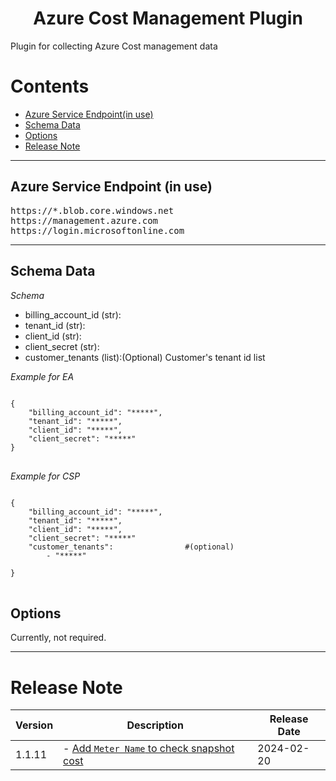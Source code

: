 <h1 align="center">Azure Cost Management Plugin </h1>

Plugin for collecting Azure Cost management data

# Contents

- [Azure Service Endpoint(in use)](#azure-service-endpoint-in-use)
- [Schema Data](#schema-data)
- [Options](#options)
- [Release Note](#release-note)

---

## Azure Service Endpoint (in use)

<pre>
https://*.blob.core.windows.net
https://management.azure.com
https://login.microsoftonline.com
</pre>

----

## Schema Data

*Schema*

- billing_account_id (str):
- tenant_id (str):
- client_id (str):
- client_secret (str):
- customer_tenants (list):(Optional) Customer's tenant id list

*Example for EA*
<pre>
<code>
{
    "billing_account_id": "*****",
    "tenant_id": "*****",
    "client_id": "*****",
    "client_secret": "*****"
}
</code>
</pre>

*Example for CSP*
<pre>
<code>
{
    "billing_account_id": "*****",
    "tenant_id": "*****",
    "client_id": "*****",
    "client_secret": "*****"
    "customer_tenants":                #(optional)
        - "*****"
     
}
</code>
</pre>

## Options

Currently, not required.

---

# Release Note

| Version | Description                                                                                                                    | Release Date |
|---------|--------------------------------------------------------------------------------------------------------------------------------|--------------|
| 1.1.11  | - [Add `Meter Name` to check snapshot cost](https://github.com/cloudforet-io/plugin-azure-cost-mgmt-cost-datasource/issues/49) | 2024-02-20   |
